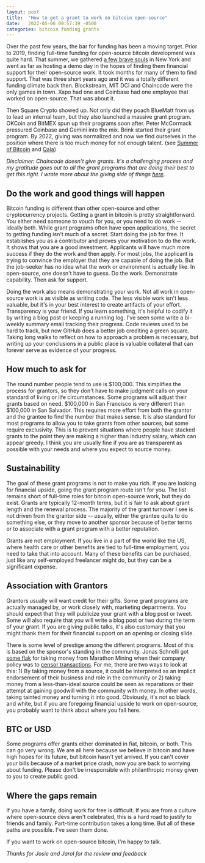 ```yaml
---
layout: post
title:  "How to get a grant to work on bitcoin open-source"
date:   2022-05-06 09:57:39 -0500
categories: bitcoin funding grants
---
```


Over the past few years, the bar for funding has been a moving target. Prior to 2019, finding full-time funding for open-source bitcoin development was quite hard. That summer, we gathered [a few brave souls](https://residency.chaincode.com/) in New York and went as far as hosting a demo day in the hopes of finding them financial support for their open-source work. It took months for many of them to find support. That was three short years ago and it was a totally different funding climate back then. Blockstream, MIT DCI and Chaincode were the only games in town. Xapo had one and Coinbase had one employee that worked on open-source. That was about it.

Then Square Crypto showed up. Not only did they poach BlueMatt from us to lead an internal team, but they also launched a massive grant program. OKCoin and BitMEX spun up their programs soon after. Peter McCormack pressured Coinbase and Gemini into the mix. Brink started their grant program. By 2022, giving was normalized and now we find ourselves in the position where there is too much money for not enough talent. (see [Summer of Bitcoin](http://summerofbitcoin.org/) and [Qala](https://qala.dev/))

_Disclaimer: Chaincode doesn't give grants. It's a challenging process and my gratitude goes out to all the grant programs that are doing their best to get this right. I wrote more about the giving side of things [here](/bitcoin/funding/funding-bitcoin-development/)._

## Do the work and good things will happen

Bitcoin funding is different than other open-source and other cryptocurrency projects. Getting a grant in bitcoin is pretty straightforward. You either need someone to vouch for you, or you need to do work -- ideally both. While grant programs often have open applications, the secret to getting funding isn't much of a secret. Start doing the job for free. It establishes you as a contributor and proves your motivation to do the work. It shows that you are a good investment. Applicants will have much more success if they do the work and then apply. For most jobs, the applicant is trying to convince the employer that they are capable of doing the job. But the job-seeker has no idea what the work or environment is actually like. In open-source, one doesn't have to guess. Do the work. Demonstrate capability. Then ask for support.

Doing the work also means demonstrating your work. Not all work in open-source work is as visible as writing code. The less visible work isn't less valuable, but it's in your best interest to create artifacts of your effort. Transparency is your friend. If you learn something, it's helpful to codify it by writing a blog post or keeping a running log. I've seen some write a bi-weekly summary email tracking their progress. Code reviews used to be hard to track, but now GitHub does a better job crediting a green square. Taking long walks to reflect on how to approach a problem is necessary, but writing up your conclusions in a public place is valuable collateral that can forever serve as evidence of your progress.

## How much to ask for

The round number people tend to use is $100,000. This simplifies the process for grantors, so they don't have to make judgment calls on your standard of living or life circumstances. Some programs will adjust their grants based on need. $100,000 in San Francisco is very different than $100,000 in San Salvador. This requires more effort from both the grantor and the grantee to find the number that makes sense. It is also standard for most programs to allow you to take grants from other sources, but some require exclusivity. This is to prevent situations where people have stacked grants to the point they are making a higher than industry salary, which can appear greedy. I think you are usually fine if you are as transparent as possible with your needs and where you expect to source money.

## Sustainability

The goal of these grant programs is not to make you rich. If you are looking for financial upside, going the grant program route isn't for you. The list remains short of full-time roles for bitcoin open-source work, but they do exist. Grants are typically 12-month terms, but it is fair to ask about grant length and the renewal process. The majority of the grant turnover I see is not driven from the grantor side -- usually, either the grantee quits to do something else, or they move to another sponsor because of better terms or to associate with a grant program with a better reputation.

Grants are not employment. If you live in a part of the world like the US, where health care or other benefits are tied to full-time employment, you need to take that into account. Many of these benefits can be purchased, just like any self-employed freelancer might do, but they can be a significant expense.

## Association with Grantors

Grantors usually will want credit for their gifts. Some grant programs are actually managed by, or work closely with, marketing departments. You should expect that they will publicize your grant with a blog post or tweet. Some will also require that you will write a blog post or two during the term of your grant. If you are giving public talks, it's also customary that you might thank them for their financial support on an opening or closing slide.

There is some level of prestige among the different programs. Most of this is based on the sponsor's standing in the community. Jonas Schnelli got [some flak](https://twitter.com/_jonasschnelli_/status/1360259171036332036) for taking money from Marathon Mining when their company policy was to [censor transactions](https://www.coindesk.com/tech/2021/05/07/marathon-miners-have-started-censoring-bitcoin-transactions-heres-what-that-means/). For me, there are two ways to look at this: 1) By taking money from a source, it could be interpreted as an implicit endorsement of their business and role in the community or 2) taking money from a less-than-ideal source could be seen as reparations or their attempt at gaining goodwill with the community with money. In other words, taking tainted money and turning it into good. Obviously, it's not so black and white, but if you are foregoing financial upside to work on open-source, you probably want to think about where you fall here.

## BTC or USD

Some programs offer grants either dominated in fiat, bitcoin, or both. This can go very wrong. We are all here because we believe in bitcoin and have high hopes for its future, but bitcoin hasn't yet arrived. If you can't cover your bills because of a market price crash, now you are back to worrying about funding. Please don't be irresponsible with philanthropic money given to you to create public good.

## Where the gaps remain

If you have a family, doing work for free is difficult. If you are from a culture where open-source devs aren't celebrated, this is a hard road to justify to friends and family. Part-time contribution takes a long time. But all of these paths are possible. I've seen them done.


If you want to work on open-source bitcoin, I'm happy to talk.


_Thanks for Josie and Jarol for the review and feedback_